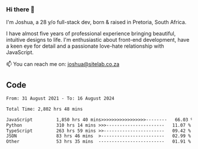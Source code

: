 ### Hi there 👋

I'm Joshua, a 28 y/o full-stack dev, born & raised in Pretoria, South Africa. 

I have almost five years of professional experience bringing beautiful, intuitive designs to life. I'm enthusiastic about front-end development, have a keen eye for detail and a passionate love-hate relationship with JavaScript.

📫 You can reach me on: joshua@sitelab.co.za

## **Code**

<!--START_SECTION:waka-->

```txt
From: 31 August 2021 - To: 16 August 2024

Total Time: 2,802 hrs 48 mins

JavaScript         1,850 hrs 40 mins>>>>>>>>>>>>>>>>>--------   66.03 %
Python             310 hrs 14 mins >>>----------------------   11.07 %
TypeScript         263 hrs 59 mins >>-----------------------   09.42 %
JSON               83 hrs 46 mins  >------------------------   02.99 %
Other              53 hrs 35 mins  -------------------------   01.91 %
```

<!--END_SECTION:waka-->

